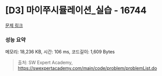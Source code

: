 # [D3] 마이쭈시뮬레이션_실습 - 16744 

[문제 링크](https://swexpertacademy.com/main/code/problem/problemDetail.do?contestProbId=AYZ8hQW6H80DFARM) 

### 성능 요약

메모리: 18,236 KB, 시간: 106 ms, 코드길이: 1,609 Bytes



> 출처: SW Expert Academy, https://swexpertacademy.com/main/code/problem/problemList.do